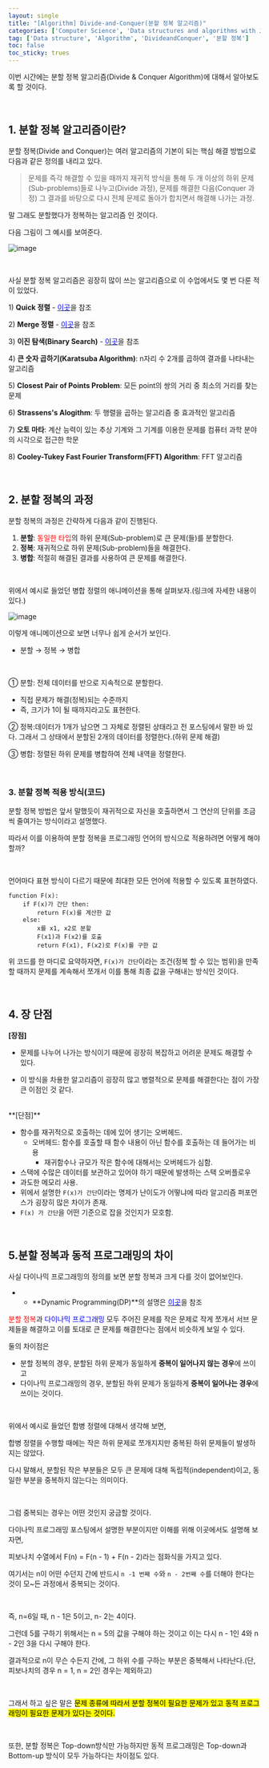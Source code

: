 ```yaml
---
layout: single
title: "[Algorithm] Divide-and-Conquer(분할 정복 알고리즘)"
categories: ['Computer Science', 'Data structures and algorithms with Java']
tag: ['Data structure', 'Algorithm', 'DivideandConquer', '분할 정복']
toc: false
toc_sticky: trues
---
```


 이번 시간에는 분할 정복 알고리즘(Divide & Conquer Algorithm)에 대해서 알아보도록 할 것이다.

<br>

## 1. 분할 정복 알고리즘이란?

분할 정복(Divide and Conquer)는 여러 알고리즘의 기본이 되는 핵심 해결 방법으로 다음과 같은 정의를 내리고 있다.

> 문제를 즉각 해결할 수 있을 때까지 재귀적 방식을 통해 두 개 이상의 하위 문제(Sub-problems)들로 나누고(Divide 과정), 문제를 해결한 다음(Conquer 과정) 그 결과를 바탕으로 다시 전체 문제로 돌아가 합치면서 해결해 나가는 과정.

말 그래도 분할했다가 정복하는 알고리즘 인 것이다.

다음 그림이 그 예시를 보여준다.

![image](https://user-images.githubusercontent.com/79521972/155926608-775a01da-8895-483a-9b52-af59238b998d.png)

<br>

사실 분할 정복 알고리즘은 굉장히 많이 쓰는 알고리즘으로 이 수업에서도 몇 번 다룬 적이 있었다.

1\) **Quick 정렬** - [<u><span style="color:blue">이곳</span></u>](https://speardragon.github.io/lecture/data%20structure%20and%20algorithms/algorithm/sorting/Algorithm-Quick-Sort(%ED%80%B5-%EC%A0%95%EB%A0%AC)/)을 참조

2\) **Merge 정렬** - [<u><span style="color:blue">이곳</span></u>](https://speardragon.github.io/lecture/data%20structure%20and%20algorithms/algorithm/sorting/Algorithm-Merge-Sort(%ED%95%A9%EB%B3%91-%EC%A0%95%EB%A0%AC)/)을 참조

3\) **이진 탐색(Binary Search)** - [<u><span style="color:blue">이곳</span></u>](https://speardragon.github.io/lecture/data%20structure%20and%20algorithms/algorithm/binarysearch/Algorithm-Binary-Search(%EC%9D%B4%EC%A7%84-%ED%83%90%EC%83%89)/)을 참조

4\) **큰 숫자 곱하기(Karatsuba Algorithm)**: n자리 수 2개를 곱하여 결과를 나타내는 알고리즘

5\) **Closest Pair of Points Problem**: 모든 point의 쌍의 거리 중 최소의 거리를 찾는 문제

6\) **Strassens's Alogithm**: 두 행렬을 곱하는 알고리즘 중 효과적인 알고리즘

7\) **오토 마타**: 계산 능력이 있는 추상 기계와 그 기계를 이용한 문제를 컴퓨터 과학 분야의 시각으로 접근한 학문

8\) **Cooley-Tukey Fast Fourier Transform(FFT) Algorithm**: FFT 알고리즘

<br>

## 2. 분할 정복의 과정

분할 정복의 과정은 간략하게 다음과 같이 진행된다.

1. **분할**: <span style="color:red">동일한 타입</span>의 하위 문제(Sub-problem)로 큰 문제(들)를 분할한다.
2. **정복**: 재귀적으로 하위 문제(Sub-problem)들을 해결한다.
3. **병합**: 적절히 해결된 결과를 사용하여 큰 문제를 해결한다.

<br>

위에서 예시로 들었던 병합 정렬의 애니메이션을 통해 살펴보자.(링크에 자세한 내용이 있다.)

![image](https://user-images.githubusercontent.com/79521972/155832316-604b0cc8-3559-467b-8856-17915b01a39a.gif)

이렇게 애니메이션으로 보면 너무나 쉽게 순서가 보인다.

- 분할 → 정복 → 병합

<br>

① 분할: 전체 데이터를 반으로 지속적으로 분할한다.

- 직접 문제가 해결(정복)되는 수준까지
- 즉, 크기가 1이 될 때까지라고도 표현한다.

② 정복:데이터가 1개가 남으면 그 자체로 정렬된 상태라고 전 포스팅에서 말한 바 있다. 그래서 그 상태에서 분할된 2개의 데이터를 정렬한다.(하위 문제 해결)

③ 병합: 정렬된 하위 문제를 병합하여 전체 내역을 정렬한다.

<br>

### 3. 분할 정복 적용 방식(코드)

분할 정복 방법은 앞서 말했듯이 재귀적으로 자신을 호출하면서 그 연산의 단위를 조금씩 줄여가는 방식이라고 설명했다.

따라서 이를 이용하여 분할 정복을 프로그래밍 언어의 방식으로 적용하려면 어떻게 해야할까?

<br>

언어마다 표현 방식이 다르기 때문에 최대한 모든 언어에 적용할 수 있도록 표현하였다.

```
function F(x):
	if F(x)가 간단 then:
	  	return F(x)를 계산한 값
    else:
    	x를 x1, x2로 분할
    	F(x1)과 F(x2)를 호출
    	return F(x1), F(x2)로 F(x)를 구한 값
```

위 코드를 한 마디로 요약하자면, `F(x)가 간단`이라는 조건(정복 할 수 있는 범위)을 만족할 때까지 문제를 계속해서 쪼개서 이를 통해 최종 값을 구해내는 방식인 것이다.

<br>

## 4. 장 단점

**[장점]**

- 문제를 나누어 나가는 방식이기 때문에 굉장히 복잡하고 어려운 문제도 해결할 수 있다.

- 이 방식을 차용한 알고리즘이 굉장히 많고 병렬적으로 문제를 해결한다는 점이 가장 큰 이점인 것 같다.

<br>
**[단점]**

- 함수를 재귀적으로 호출하는 데에 있어 생기는 오버헤드.
  - 오버헤드: 함수를 호출할 때 함수 내용이 아닌 함수를 호출하는 데 들어가는 비용
    - 재귀함수나 규모가 작은 함수에 대해서는 오버헤드가 심함.
- 스택에 수많은 데이터를 보관하고 있어야 하기 때문에 발생하는 스택 오버플로우
- 과도한 메모리 사용.
- 위에서 설명한 `F(x)가 간단`이라는 명제가 난이도가 어떻냐에 따라 알고리즘 퍼포먼스가 굉장히 많은 차이가 존재.
- `F(x) 가 간단`을 어떤 기준으로 잡을 것인지가 모호함.

<br>

## 5.분할 정복과 동적 프로그래밍의 차이

사실 다이나믹 프로그래밍의 정의를 보면 분할 정복과 크게 다를 것이 없어보인다.

- - **Dynamic Programming(DP)**의 설명은 [<u><span style="color:blue">이곳</span></u>](https://speardragon.github.io/lecture/data%20structure%20and%20algorithms/algorithm/dynamicprogramming/Algorithm-Dynamic-Programming(%EB%8B%A4%EC%9D%B4%EB%82%98%EB%AF%B9-%ED%94%84%EB%A1%9C%EA%B7%B8%EB%9E%98%EB%B0%8D)/)을 참조

<span style="color:red">분할 정복</span>과 <span style="color:blue">다이나믹 프로그래밍</span> 모두 주어진 문제를 작은 문제로 작게 쪼개서 서브 문제들을 해결하고 이를 토대로 큰 문제를 해결한다는 점에서 비슷하게 보일 수 있다.

둘의 차이점은

- 분할 정복의 경우, 분할된 하위 문제가 동일하게 **중복이 일어나지 않는 경우**에 쓰이고
- 다이나믹 프로그래밍의 경우, 분할된 하위 문제가 동일하게 **중복이 일어나는 경우**에 쓰이는 것이다.

<br>

위에서 예시로 들었던 합병 정렬에 대해서 생각해 보면,

합병 정렬을 수행할 때에는 작은 하위 문제로 쪼개지지만 중복된 하위 문제들이 발생하지는 않았다.

다시 말해서, 분할된 작은 부분들은 모두 큰 문제에 대해 독립적(independent)이고, 동일한 부분을 중복하지 않는다는 의미이다.

<br>

그럼 중복되는 경우는 어떤 것인지 궁금할 것이다.

다이나믹 프로그래밍 포스팅에서 설명한 부분이지만 이해를 위해 이곳에서도 설명해 보자면,

피보나치 수열에서 F(n) = F(n - 1) + F(n - 2)라는 점화식을 가지고 있다.

여기서는 n이 어떤 수던지 간에 반드시 `n -1 번째 수`와 `n - 2번째 수`를 더해야 한다는 것이 모~든 과정에서 중복되는 것이다.

<br>

즉, n=6일 때, n - 1은 5이고, n- 2는 4이다.

그런데 5를 구하기 위해서는 n = 5의 값을 구해야 하는 것이고 이는 다시 n - 1인 4와 n - 2인 3을 다시 구해야 한다.

결과적으로 n이 무슨 수든지 간에, 그 하위 수를 구하는 부분은 중복해서 나타난다.(단, 피보나치의 경우 n = 1, n = 2인 경우는 제외하고)

<br>

그래서 하고 싶은 말은 <mark>문제 종류에 따라서 분할 정복이 필요한 문제가 있고 동적 프로그래밍이 필요한 문제가 있다는 것이다.</mark>

<br>

또한, 분할 정복은 Top-down방식만 가능하지만 동적 프로그래밍은 Top-down과 Bottom-up 방식이 모두 가능하다는 차이점도 있다.

<br>

